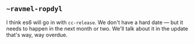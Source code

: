 ## `~ravmel-ropdyl`
I think es6 will go in with `cc-release`.  We don't have a hard date — but it needs to happen in the next month or two.  We'll talk about it in the update that's way, way overdue.
